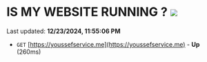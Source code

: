 # IS MY WEBSITE RUNNING ? [![](https://img.shields.io/static/v1?label=Sponsor&message=%E2%9D%A4&logo=GitHub&color=%23fe8e86)](https://github.com/sponsors/Youssef-Lehmam)

Last updated: **12/23/2024, 11:55:06 PM**

- `GET` [https://youssefservice.me](https://youssefservice.me) - **Up** (260ms)
